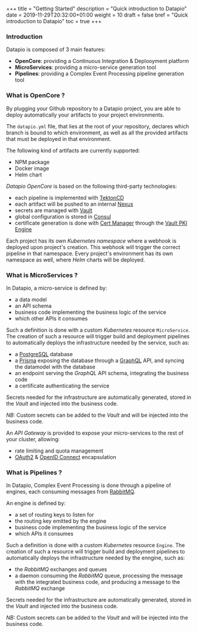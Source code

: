 +++
title = "Getting Started"
description = "Quick introduction to Datapio"
date = 2019-11-29T20:32:00+01:00
weight = 10
draft = false
bref = "Quick introduction to Datapio"
toc = true
+++

### Introduction

Datapio is composed of 3 main features:

 - **OpenCore**: providing a Continuous Integration & Deplooyment platform
 - **MicroServices**: providing a micro-service generation tool
 - **Pipelines**: providing a Complex Event Processing pipeline generation tool

### What is OpenCore ?

By plugging your Github repository to a Datapio project, you are able to deploy automatically your artifacts to your project environments.

The `datapio.yml` file, that lies at the root of your repository, declares which branch is bound to which environment, as well as all the
provided artifacts that must be deployed in that environment.

The following kind of artifacts are currently supported:

 - NPM package
 - Docker image
 - Helm chart

*Datapio OpenCore* is based on the following third-party technologies:

 - each pipeline is implemented with [TektonCD](https://tekton.dev/)
 - each artifact will be pushed to an internal [Nexus](https://sonatype.com/nexus-repository-oss)
 - secrets are managed with [Vault](https://www.vaultproject.io/)
 - global configuration is stored in [Consul](https://www.consul.io/)
 - certificate generation is done with [Cert Manager](https://cert-manager.io/) through the [Vault PKI Engine](https://www.vaultproject.io/docs/secrets/pki/index.html)

Each project has its own *Kubernetes namespace* where a webhook is deployed upon project's creation. This webhook will trigger the correct pipeline in that namespace.
Every project's environment has its own namespace as well, where *Helm* charts will be deployed.

### What is MicroServices ?

In Datapio, a micro-service is defined by:

 - a data model
 - an API schema
 - business code implementing the business logic of the service
 - which other APIs it consumes

Such a definition is done with a custom *Kubernetes* resource `MicroService`. The creation of such a resource will trigger build and deployment pipelines to
automatically deploys the infrastructure needed by the service, such as:

 - a [PostgreSQL]() database
 - a [Prisma]() exposing the database through a [GraphQL]() API, and syncing the datamodel with the database
 - an endpoint serving the *GraphQL* API schema, integrating the business code
 - a certificate authenticating the service

Secrets needed for the infrastructure are automatically generated, stored in the *Vault* and injected into the business code.

*NB:* Custom secrets can be added to the *Vault* and will be injected into the business code.

An *API Gateway* is provided to expose your micro-services to the rest of your cluster, allowing:

 - rate limiting and quota management
 - [OAuth2]() & [OpenID Connect]() encapsulation

### What is Pipelines ?

In Datapio, Complex Event Processing is done through a pipeline of engines, each consuming messages from [RabbitMQ]().

An engine is defined by:

 - a set of routing keys to listen for
 - the routing key emitted by the engine
 - business code implementing the business logic of the service
 - which APIs it consumes

Such a definition is done with a custom *Kubernetes* resource `Engine`. The creation of such a resource will trigger build and deployment pipelines to
automatically deploys the infrastructure needed by the enngine, such as:

 - the *RabbitMQ* exchanges and queues
 - a daemon consuming the *RabbitMQ* queue, processing the message with the integrated business code, and producing a message to the *RabbitMQ* exchange

Secrets needed for the infrastructure are automatically generated, stored in the *Vault* and injected into the business code.

*NB:* Custom secrets can be added to the *Vault* and will be injected into the business code.
